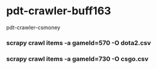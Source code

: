 # pdt-crawler-buff163
pdt-crawler-csmoney

###  scrapy crawl items -a gameId=570 -O dota2.csv

###  scrapy crawl items -a gameId=730 -O csgo.csv
